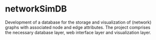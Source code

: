 # networkSimDB

Development of a database for the storage and visualization of (network) graphs with associated node and edge attributes. The project comprises the necessary database layer, web interface layer and visualization layer.
